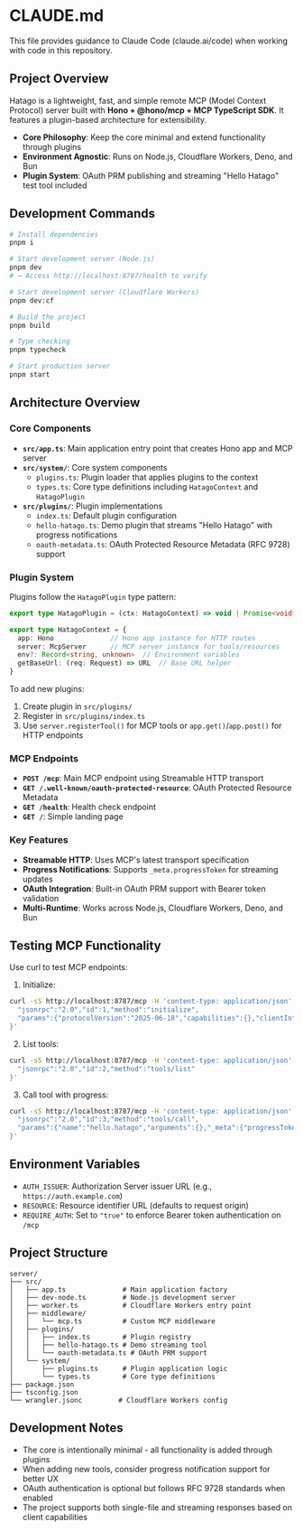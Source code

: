 # CLAUDE.md

This file provides guidance to Claude Code (claude.ai/code) when working with code in this repository.

## Project Overview

Hatago is a lightweight, fast, and simple remote MCP (Model Context Protocol) server built with **Hono + @hono/mcp + MCP TypeScript SDK**. It features a plugin-based architecture for extensibility.

- **Core Philosophy**: Keep the core minimal and extend functionality through plugins
- **Environment Agnostic**: Runs on Node.js, Cloudflare Workers, Deno, and Bun
- **Plugin System**: OAuth PRM publishing and streaming "Hello Hatago" test tool included

## Development Commands

```bash
# Install dependencies
pnpm i

# Start development server (Node.js)
pnpm dev
# → Access http://localhost:8787/health to verify

# Start development server (Cloudflare Workers)
pnpm dev:cf

# Build the project
pnpm build

# Type checking
pnpm typecheck

# Start production server
pnpm start
```

## Architecture Overview

### Core Components

- **`src/app.ts`**: Main application entry point that creates Hono app and MCP server
- **`src/system/`**: Core system components
  - `plugins.ts`: Plugin loader that applies plugins to the context
  - `types.ts`: Core type definitions including `HatagoContext` and `HatagoPlugin`
- **`src/plugins/`**: Plugin implementations
  - `index.ts`: Default plugin configuration
  - `hello-hatago.ts`: Demo plugin that streams "Hello Hatago" with progress notifications
  - `oauth-metadata.ts`: OAuth Protected Resource Metadata (RFC 9728) support

### Plugin System

Plugins follow the `HatagoPlugin` type pattern:
```typescript
export type HatagoPlugin = (ctx: HatagoContext) => void | Promise<void>

export type HatagoContext = {
  app: Hono              // Hono app instance for HTTP routes
  server: McpServer      // MCP server instance for tools/resources
  env?: Record<string, unknown>  // Environment variables
  getBaseUrl: (req: Request) => URL  // Base URL helper
}
```

To add new plugins:
1. Create plugin in `src/plugins/`
2. Register in `src/plugins/index.ts`
3. Use `server.registerTool()` for MCP tools or `app.get()`/`app.post()` for HTTP endpoints

### MCP Endpoints

- **`POST /mcp`**: Main MCP endpoint using Streamable HTTP transport
- **`GET /.well-known/oauth-protected-resource`**: OAuth Protected Resource Metadata
- **`GET /health`**: Health check endpoint
- **`GET /`**: Simple landing page

### Key Features

- **Streamable HTTP**: Uses MCP's latest transport specification
- **Progress Notifications**: Supports `_meta.progressToken` for streaming updates
- **OAuth Integration**: Built-in OAuth PRM support with Bearer token validation
- **Multi-Runtime**: Works across Node.js, Cloudflare Workers, Deno, and Bun

## Testing MCP Functionality

Use curl to test MCP endpoints:

1. Initialize:
```bash
curl -sS http://localhost:8787/mcp -H 'content-type: application/json' -d '{
  "jsonrpc":"2.0","id":1,"method":"initialize",
  "params":{"protocolVersion":"2025-06-18","capabilities":{},"clientInfo":{"name":"curl","version":"0.0.0"}}
}'
```

2. List tools:
```bash
curl -sS http://localhost:8787/mcp -H 'content-type: application/json' -d '{
  "jsonrpc":"2.0","id":2,"method":"tools/list"
}'
```

3. Call tool with progress:
```bash
curl -sS http://localhost:8787/mcp -H 'content-type: application/json' -d '{
  "jsonrpc":"2.0","id":3,"method":"tools/call",
  "params":{"name":"hello.hatago","arguments":{},"_meta":{"progressToken":"hello-1"}}
}'
```

## Environment Variables

- `AUTH_ISSUER`: Authorization Server issuer URL (e.g., `https://auth.example.com`)
- `RESOURCE`: Resource identifier URL (defaults to request origin)
- `REQUIRE_AUTH`: Set to `"true"` to enforce Bearer token authentication on `/mcp`

## Project Structure

```
server/
├── src/
│   ├── app.ts              # Main application factory
│   ├── dev-node.ts         # Node.js development server
│   ├── worker.ts           # Cloudflare Workers entry point
│   ├── middleware/
│   │   └── mcp.ts          # Custom MCP middleware
│   ├── plugins/
│   │   ├── index.ts        # Plugin registry
│   │   ├── hello-hatago.ts # Demo streaming tool
│   │   └── oauth-metadata.ts # OAuth PRM support
│   └── system/
│       ├── plugins.ts      # Plugin application logic
│       └── types.ts        # Core type definitions
├── package.json
├── tsconfig.json
└── wrangler.jsonc         # Cloudflare Workers config
```

## Development Notes

- The core is intentionally minimal - all functionality is added through plugins
- When adding new tools, consider progress notification support for better UX
- OAuth authentication is optional but follows RFC 9728 standards when enabled
- The project supports both single-file and streaming responses based on client capabilities